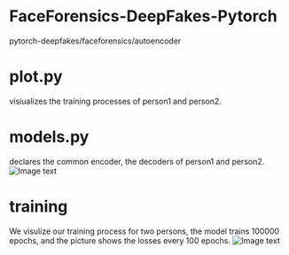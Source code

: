 # FaceForensics-DeepFakes-Pytorch
pytorch-deepfakes/faceforensics/autoencoder
# plot.py
visiualizes the training processes of person1 and person2.

# models.py
declares the common encoder, the decoders of person1 and person2.
![Image text](https://github.com/futureisatyourhand/FaceForensics-DeepFakes-Pytorch/blob/master/deepfake.gif)
# training
We visulize our training process for two persons, the model trains 100000 epochs, and the picture shows the losses every 100 epochs.
![Image text](https://github.com/futureisatyourhand/FaceForensics-DeepFakes-Pytorch/blob/master/train.png)


